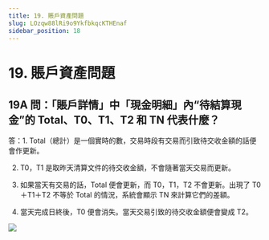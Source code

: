 ```yaml
---
title: 19. 賬戶資產問題
slug: LOzqw88lRi9o9YkfbkqcKTHEnaf
sidebar_position: 18
---
```



# 19. 賬戶資產問題

## 19A 問：「賬戶詳情」中「現金明細」內“待結算現金”的 Total、T0、T1、T2 和 TN 代表什麼？

答：1. Total（總計）是一個實時的數，交易時段有交易而引致待交收金額的話便會作更新。

2. T0，T1 是取昨天清算文件的待交收金額，不會隨著當天交易而更新。

3. 如果當天有交易的話，Total 便會更新，而 T0，T1，T2 不會更新。出現了 T0＋T1＋T2 不等於 Total 的情況，系統會顯示 TN 來計算它們的差額。

4. 當天完成日終後，T0 便會消失。當天交易引致的待交收金額便會變成 T2。

<img src="/assets/X2JzbfNgioWE4Hxp97Ocp8fnnCe.png" src-width="2852" src-height="1374" align="center"/>

